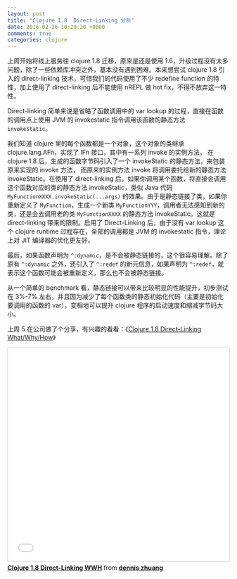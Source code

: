 ```yaml
---
layout: post
title: "Clojure 1.8  Direct-Linking 分析"
date: 2016-02-26 10:29:20 +0800
comments: true
categories: clojure
---
```


上周开始将线上服务往 clojure 1.8 迁移，原来是还是使用 1.6，升级过程没有太多问题，除了一些依赖库冲突之外，基本没有遇到困难。本来想尝试 clojure 1.8 引入的 direct-linking 技术，可惜我们的代码使用了不少 redefine function 的特性，加上使用了 direct-linking 后不能使用 nREPL 做 hot fix，不得不放弃这一特性。

Direct-linking 简单来说是省略了函数调用中的 var lookup 的过程，直接在函数的调用点上使用 JVM 的 invokestatic 指令调用该函数的静态方法 `invokeStatic`。

我们知道 clojure 里的每个函数都是一个对象，这个对象的类继承 clojure.lang.AFn，实现了 IFn 接口，其中有一系列 invoke 的实例方法。 在 clojure 1.8 后，生成的函数字节码引入了一个 invokeStatic 的静态方法，来包装原来实现的 invoke 方法， 而原来的实例方法 invoke 将调用委托给新的静态方法 invokeStatic。在使用了 direct-linking 后，如果你调用某个函数，将直接会调用这个函数对应的类的静态方法 invokeStatic，类似 Java 代码 `MyFunctionXXXX.invokeStatic(...args)` 的效果。由于是静态链接了类，如果你重新定义了 `MyFunction`，生成一个新类 `MyFunctionYYY`，调用者无法感知到新的类，还是会去调用老的类 `MyFunctionXXXX` 的静态方法 invokeStatic。这就是 direct-linking 带来的限制。启用了 Direct-Linking 后，由于没有 var lookup 这个 clojure runtime 过程存在，全部的调用都是 JVM 的 invokestatic 指令，理论上对 JIT 编译器的优化更友好。

最后，如果函数声明为 `^:dynamic`，是不会被静态链接的，这个很容易理解。除了原有 `^:dynamic` 之外，还引入了 `^:redef` 的新元信息，如果声明为 `^:redef`，就表示这个函数可能会被重新定义，那么也不会被静态链接。

从一个简单的 benchmark 看，静态链接可以带来比较明显的性能提升，初步测试在 3%-7% 左右，并且因为减少了每个函数类的静态初始化代码（主要是初始化要调用的函数的 var），变相地可以提升 clojure 程序的启动速度和缩减字节码大小。

上周 5 在公司做了个分享，有兴趣的看看：《[Clojure 1.8 Direct-Linking What/Why/How](http://www.slideshare.net/killme2008/clojure-18-directlinking-wwh)》

<iframe src="//www.slideshare.net/slideshow/embed_code/key/y3UfYUp7wNZIE2" width="595" height="485" frameborder="0" marginwidth="0" marginheight="0" scrolling="no" style="border:1px solid #CCC; border-width:1px; margin-bottom:5px; max-width: 100%;" allowfullscreen> </iframe> <div style="margin-bottom:5px"> <strong> <a href="//www.slideshare.net/killme2008/clojure-18-directlinking-wwh" title="Clojure 1.8 Direct-Linking WWH" target="_blank">Clojure 1.8 Direct-Linking WWH</a> </strong> from <strong><a target="_blank" href="//www.slideshare.net/killme2008">dennis zhuang</a></strong> </div>


